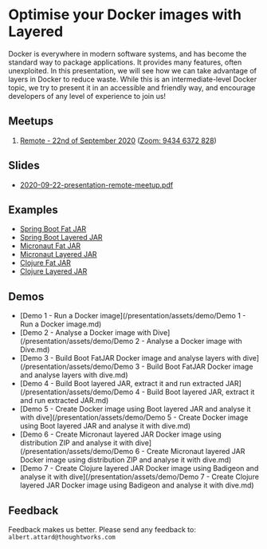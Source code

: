 # Optimise your Docker images with Layered

Docker is everywhere in modern software systems, and has become the standard way to package applications. It provides many features, often unexploited. In this presentation, we will see how we can take advantage of layers in Docker to reduce waste. While this is an intermediate-level Docker topic, we try to present it in an accessible and friendly way, and encourage developers of any level of experience to join us!

## Meetups

1. [Remote - 22nd of September 2020](https://www.meetup.com/ThoughtWorks_Koeln/events/273188426/) ([Zoom: 9434 6372 828](https://thoughtworks.zoom.us/j/94346372828))

## Slides

- [2020-09-22-presentation-remote-meetup.pdf](/presentation/assets/pdf/2020-09-22-presentation-remote-meetup.pdf)

## Examples

- [Spring Boot Fat JAR](/examples/README.md#spring-boot-fat-jar)
- [Spring Boot Layered JAR](/examples/README.md#spring-boot-layered-jar)
- [Micronaut Fat JAR](/examples/README.md#micronaut-fat-jar)
- [Micronaut Layered JAR](/examples/README.md#micronaut-layered-jar)
- [Clojure Fat JAR](/examples/README.md#clojure-fat-jar)
- [Clojure Layered JAR](/examples/README.md#clojure-layered-jar)

## Demos

- [Demo 1 - Run a Docker image](/presentation/assets/demo/Demo 1 - Run a Docker image.md)
- [Demo 2 - Analyse a Docker image with Dive](/presentation/assets/demo/Demo 2 - Analyse a Docker image with Dive.md)
- [Demo 3 - Build Boot FatJAR Docker image and analyse layers with dive](/presentation/assets/demo/Demo 3 - Build Boot FatJAR Docker image and analyse layers with dive.md)
- [Demo 4 - Build Boot layered JAR, extract it and run extracted JAR](/presentation/assets/demo/Demo 4 - Build Boot layered JAR, extract it and run extracted JAR.md)
- [Demo 5 - Create Docker image using Boot layered JAR and analyse it with dive](/presentation/assets/demo/Demo 5 - Create Docker image using Boot layered JAR and analyse it with dive.md)
- [Demo 6 - Create Micronaut layered JAR Docker image using distribution ZIP and analyse it with dive](/presentation/assets/demo/Demo 6 - Create Micronaut layered JAR Docker image using distribution ZIP and analyse it with dive.md)
- [Demo 7 - Create Clojure layered JAR Docker image using Badigeon and analyse it with dive](/presentation/assets/demo/Demo 7 - Create Clojure layered JAR Docker image using Badigeon and analyse it with dive.md)

## Feedback

Feedback makes us better. Please send any feedback to: `albert.attard@thoughtworks.com`
